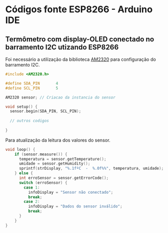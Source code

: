 # Códigos fonte ESP8266 - Arduino IDE

Termômetro com display-OLED conectado no barramento I2C utizando ESP8266
------

Foi necessário a utilização da biblioteca [AM2320](Sistemas-Embarcados/ESP8266/Bibliotecas/AM2320.zip "Biblioteca sensor AM2320 para uso no ESP8266") para configuração do barramento I2C.
```c++
#include <AM2320.h>

#define SDA_PIN       4
#define SCL_PIN       5

AM2320 sensor; // Criacao da instancia do sensor

void setup() {
  sensor.begin(SDA_PIN, SCL_PIN);
 
  // outros codigos
  
}  
```
Para atualização da leitura dos valores do sensor. 
```c++
void loop() {
    if (sensor.measure()) {
      temperatura = sensor.getTemperature();
      umidade = sensor.getHumidity();
      sprintf(strDisplay, "%.1fºC  -  %.0f%%", temperatura, umidade);
    } else {
      int erroSensor = sensor.getErrorCode();
      switch (erroSensor) {
        case 1:
          infoDisplay = "Sensor não conectado";
          break;
        case 2:
          infoDisplay = "Dados do sensor inválido";
          break;
      }
    }
}
```
